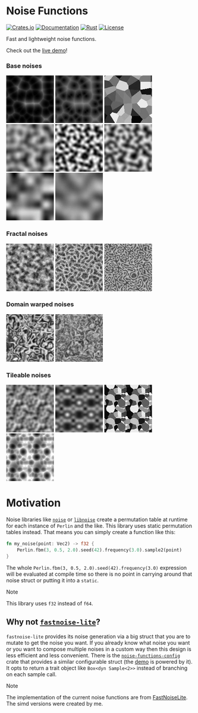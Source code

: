 # Noise Functions

[![Crates.io](https://img.shields.io/crates/v/noise-functions.svg)](https://crates.io/crates/noise-functions)
[![Documentation](https://img.shields.io/docsrs/noise-functions)](https://docs.rs/noise-functions)
[![Rust](https://img.shields.io/crates/msrv/noise-functions)](#)
[![License](https://img.shields.io/crates/l/noise_functions)](#license)

Fast and lightweight noise functions.

Check out the [live demo][demo]!

### Base noises
[![](/example-images/cell_distance_sq.jpg "Cell Distance Squared")](https://github.com/bluurryy/noise-functions/blob/aee438330a530cfab84af088945b7c41c7df1c88/generate-example-images/src/main.rs#L49)
[![](/example-images/cell_distance.jpg "Cell Distance")](https://github.com/bluurryy/noise-functions/blob/aee438330a530cfab84af088945b7c41c7df1c88/generate-example-images/src/main.rs#L50)
[![](/example-images/cell_value.jpg "Cell Value")](https://github.com/bluurryy/noise-functions/blob/aee438330a530cfab84af088945b7c41c7df1c88/generate-example-images/src/main.rs#L51)
[![](/example-images/perlin.jpg "Perlin")](https://github.com/bluurryy/noise-functions/blob/aee438330a530cfab84af088945b7c41c7df1c88/generate-example-images/src/main.rs#L52)
[![](/example-images/open_simplex_2.jpg "OpenSimplex2")](https://github.com/bluurryy/noise-functions/blob/aee438330a530cfab84af088945b7c41c7df1c88/generate-example-images/src/main.rs#L53)
[![](/example-images/open_simplex_2s.jpg "OpenSimplex2s")](https://github.com/bluurryy/noise-functions/blob/aee438330a530cfab84af088945b7c41c7df1c88/generate-example-images/src/main.rs#L54)
[![](/example-images/value.jpg "Value")](https://github.com/bluurryy/noise-functions/blob/aee438330a530cfab84af088945b7c41c7df1c88/generate-example-images/src/main.rs#L55)
[![](/example-images/value_cubic.jpg "Value Cubic")](https://github.com/bluurryy/noise-functions/blob/aee438330a530cfab84af088945b7c41c7df1c88/generate-example-images/src/main.rs#L56)

### Fractal noises
[![](/example-images/fbm.jpg "Fbm (OpenSimplex2)")](https://github.com/bluurryy/noise-functions/blob/aee438330a530cfab84af088945b7c41c7df1c88/generate-example-images/src/main.rs#L58)
[![](/example-images/ridged.jpg "Ridged (OpenSimplex2)")](https://github.com/bluurryy/noise-functions/blob/aee438330a530cfab84af088945b7c41c7df1c88/generate-example-images/src/main.rs#L59)
[![](/example-images/ping_pong.jpg "Ping Pong (OpenSimplex2)")](https://github.com/bluurryy/noise-functions/blob/aee438330a530cfab84af088945b7c41c7df1c88/generate-example-images/src/main.rs#L60)

### Domain warped noises
[![](/example-images/warped.jpg "Domain Warped (OpenSimplex2s)")](https://github.com/bluurryy/noise-functions/blob/aee438330a530cfab84af088945b7c41c7df1c88/generate-example-images/src/main.rs#L62)
[![](/example-images/warped_fbm.jpg "Domain Warped Fbm (OpenSimplex2s)")](https://github.com/bluurryy/noise-functions/blob/aee438330a530cfab84af088945b7c41c7df1c88/generate-example-images/src/main.rs#L72)

### Tileable noises
[![](/example-images/tileable_perlin.jpg "Tileable (Perlin)")](https://github.com/bluurryy/noise-functions/blob/aee438330a530cfab84af088945b7c41c7df1c88/generate-example-images/src/main.rs#L83)
[![](/example-images/tileable_value.jpg "Tileable (Value)")](https://github.com/bluurryy/noise-functions/blob/aee438330a530cfab84af088945b7c41c7df1c88/generate-example-images/src/main.rs#L85)
[![](/example-images/tileable_cell_value.jpg "Tileable (CellValue)")](https://github.com/bluurryy/noise-functions/blob/aee438330a530cfab84af088945b7c41c7df1c88/generate-example-images/src/main.rs#L87)
[![](/example-images/tileable_cell_distance_sq.jpg "Tileable (CellDistanceSq)")](https://github.com/bluurryy/noise-functions/blob/aee438330a530cfab84af088945b7c41c7df1c88/generate-example-images/src/main.rs#L89)

# Motivation
Noise libraries like [`noise`](https://docs.rs/noise) or [`libnoise`](https://docs.rs/libnoise) create a permutation table at runtime for each instance of `Perlin` and the like. This library uses static permutation tables instead. That means you can simply create a function like this:
```rust
fn my_noise(point: Vec2) -> f32 {
    Perlin.fbm(3, 0.5, 2.0).seed(42).frequency(3.0).sample2(point)
}
```
The whole `Perlin.fbm(3, 0.5, 2.0).seed(42).frequency(3.0)` expression will be evaluated at compile time so there is no point in carrying around that noise struct or putting it into a `static`.

> [!NOTE]
> This library uses `f32` instead of `f64`.

## Why not [`fastnoise-lite`](https://docs.rs/fastnoise-lite)?
`fastnoise-lite` provides its noise generation via a big struct that you are to mutate to get the noise you want. If you already know what noise you want or you want to compose multiple noises in a custom way then this design is less efficient and less convenient. There is the [`noise-functions-config`](https://docs.rs/noise-functions-config) crate that provides a similar configurable struct (the [demo] is powered by it). It opts to return a trait object like `Box<dyn Sample<2>>` instead of branching on each sample call.

> [!NOTE]
> The implementation of the current noise functions are from [FastNoiseLite](https://github.com/Auburn/FastNoiseLite). The simd versions were created by me.

[demo]: https://bluurryy.github.io/noise-functions-demo/